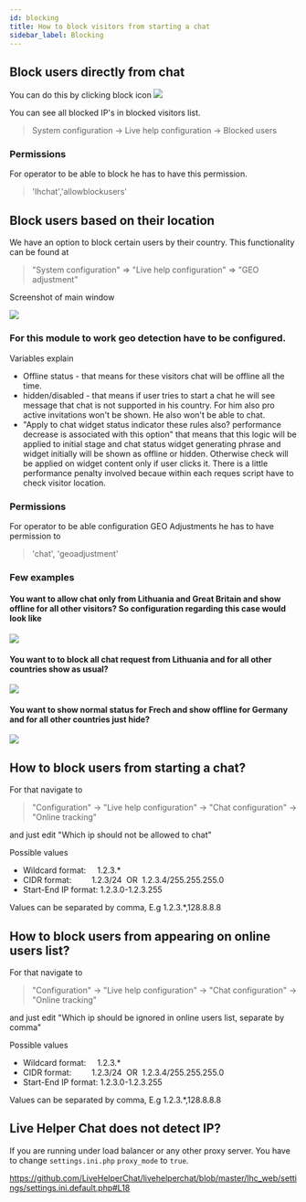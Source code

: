 ```yaml
---
id: blocking
title: How to block visitors from starting a chat
sidebar_label: Blocking
---
```


## Block users directly from chat

You can do this by clicking block icon ![](/img/chat/block-user.jpg)

You can see all blocked IP's in blocked visitors list.

> System configuration -> Live help configuration -> Blocked users

### Permissions

For operator to be able to block he has to have this permission.

> 'lhchat','allowblockusers'

## Block users based on their location

We have an option to block certain users by their country. This functionality can be found at 

 > "System configuration" => "Live help configuration" => "GEO adjustment"  

Screenshot of main window

![](https://livehelperchat.com/var/media/images/geo-adjustment.png)

### For this module to work geo detection have to be configured.

Variables explain

*   Offline status - that means for these visitors chat will be offline all the time.
*   hidden/disabled - that means if user tries to start a chat he will see message that chat is not supported in his country. For him also pro active invitations won't be shown. He also won't be able to chat.
*   "Apply to chat widget status indicator these rules also? performance decrease is associated with this option" that means that this logic will be applied to initial stage and chat status widget generating phrase and widget initially will be shown as offline or hidden. Otherwise check will be applied on widget content only if user clicks it. There is a little performance penalty involved becaue within each reques script have to check visitor location.


### Permissions

For operator to be able configuration GEO Adjustments he has to have permission to

> 'chat', 'geoadjustment'

### Few examples

#### You want to allow chat only from Lithuania and Great Britain and show offline for all other visitors? So configuration regarding this case would look like

![](https://livehelperchat.com/var/media/images/example-geo-1.png)

#### You want to to block all chat request from Lithuania and for all other countries show as usual?

![](https://livehelperchat.com/var/media/images/example-geo-2.png)

#### You want to show normal status for Frech and show offline for Germany and for all other countries just hide?

![](https://livehelperchat.com/var/media/images/example-geo-3.png)

## How to block users from starting a chat?

For that navigate to

> "Configuration" -> "Live help configuration" -> "Chat configuration" -> "Online tracking"

and just edit "Which ip should not be allowed to chat"

Possible values

*   Wildcard format:     1.2.3.*
*   CIDR format:         1.2.3/24  OR  1.2.3.4/255.255.255.0
*   Start-End IP format: 1.2.3.0-1.2.3.255

Values can be separated by comma, E.g 1.2.3.*,128.8.8.8

## How to block users from appearing on online users list?

For that navigate to 

> "Configuration" -> "Live help configuration" -> "Chat configuration" -> "Online tracking"

and just edit "Which ip should be ignored in online users list, separate by comma"

Possible values

*   Wildcard format:     1.2.3.*
*   CIDR format:         1.2.3/24  OR  1.2.3.4/255.255.255.0
*   Start-End IP format: 1.2.3.0-1.2.3.255

Values can be separated by comma, E.g 1.2.3.*,128.8.8.8

## Live Helper Chat does not detect IP?

If you are running under load balancer or any other proxy server. You have to change `settings.ini.php` `proxy_mode` to `true`.

https://github.com/LiveHelperChat/livehelperchat/blob/master/lhc_web/settings/settings.ini.default.php#L18